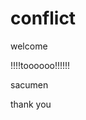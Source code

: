 # conflict
<html>
  <head></head>
  <body>
    <p>welcome</p>
    <p>!!!!toooooo!!!!!!</p>
    <p>sacumen</p>
    <p>thank you
  </body>
</html>
